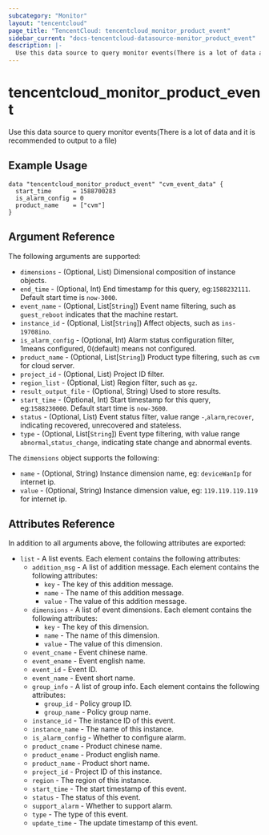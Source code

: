 ```yaml
---
subcategory: "Monitor"
layout: "tencentcloud"
page_title: "TencentCloud: tencentcloud_monitor_product_event"
sidebar_current: "docs-tencentcloud-datasource-monitor_product_event"
description: |-
  Use this data source to query monitor events(There is a lot of data and it is recommended to output to a file)
---
```


# tencentcloud_monitor_product_event

Use this data source to query monitor events(There is a lot of data and it is recommended to output to a file)

## Example Usage

```hcl
data "tencentcloud_monitor_product_event" "cvm_event_data" {
  start_time      = 1588700283
  is_alarm_config = 0
  product_name    = ["cvm"]
}
```

## Argument Reference

The following arguments are supported:

* `dimensions` - (Optional, List) Dimensional composition of instance objects.
* `end_time` - (Optional, Int) End timestamp for this query, eg:`1588232111`. Default start time is `now-3000`.
* `event_name` - (Optional, List[`String`]) Event name filtering, such as `guest_reboot` indicates that the machine restart.
* `instance_id` - (Optional, List[`String`]) Affect objects, such as `ins-19708ino`.
* `is_alarm_config` - (Optional, Int) Alarm status configuration filter, 1means configured, 0(default) means not configured.
* `product_name` - (Optional, List[`String`]) Product type filtering, such as `cvm` for cloud server.
* `project_id` - (Optional, List) Project ID filter.
* `region_list` - (Optional, List) Region filter, such as `gz`.
* `result_output_file` - (Optional, String) Used to store results.
* `start_time` - (Optional, Int) Start timestamp for this query, eg:`1588230000`. Default start time is `now-3600`.
* `status` - (Optional, List) Event status filter, value range `-`,`alarm`,`recover`, indicating recovered, unrecovered and stateless.
* `type` - (Optional, List[`String`]) Event type filtering, with value range `abnormal`,`status_change`, indicating state change and abnormal events.

The `dimensions` object supports the following:

* `name` - (Optional, String) Instance dimension name, eg: `deviceWanIp` for internet ip.
* `value` - (Optional, String) Instance dimension value, eg: `119.119.119.119` for internet ip.

## Attributes Reference

In addition to all arguments above, the following attributes are exported:

* `list` - A list events. Each element contains the following attributes:
  * `addition_msg` - A list of addition message. Each element contains the following attributes:
    * `key` - The key of this addition message.
    * `name` - The name of this addition message.
    * `value` - The value of this addition message.
  * `dimensions` - A list of event dimensions. Each element contains the following attributes:
    * `key` - The key of this dimension.
    * `name` - The name of this dimension.
    * `value` - The value of this dimension.
  * `event_cname` - Event chinese name.
  * `event_ename` - Event english name.
  * `event_id` - Event ID.
  * `event_name` - Event short name.
  * `group_info` - A list of group info. Each element contains the following attributes:
    * `group_id` - Policy group ID.
    * `group_name` - Policy group name.
  * `instance_id` - The instance ID of this event.
  * `instance_name` - The name of this instance.
  * `is_alarm_config` - Whether to configure alarm.
  * `product_cname` - Product chinese name.
  * `product_ename` - Product english name.
  * `product_name` - Product short name.
  * `project_id` - Project ID of this instance.
  * `region` - The region of this instance.
  * `start_time` - The start timestamp of this event.
  * `status` - The status of this event.
  * `support_alarm` - Whether to support alarm.
  * `type` - The type of this event.
  * `update_time` - The update timestamp of this event.


